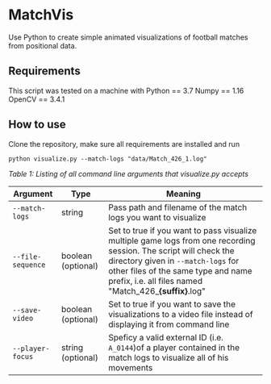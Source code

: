 # MatchVis
Use Python to create simple animated visualizations of football matches from positional data.

## Requirements
This script was tested on a machine with
Python == 3.7
Numpy == 1.16
OpenCV == 3.4.1

## How to use
Clone the repository, make sure all requirements are installed and run

`python visualize.py --match-logs "data/Match_426_1.log"`

*Table 1: Listing of all command line arguments that visualize.py accepts*

Argument | Type | Meaning
---------|------|--------
`--match-logs` | string | Pass path and filename of the match logs you want to visualize
`--file-sequence` | boolean (optional) | Set to true if you want to pass visualize multiple game logs from one recording session. The script will check the directory given in `--match-logs` for other files of the same type and name prefix, i.e. all files named "Match_426_**{suffix}**.log"
`--save-video` | boolean (optional) | Set to true if you want to save the visualizations to a video file instead of displaying it from command line
`--player-focus` | string (optional) | Speficy a valid external ID (i.e. `A_0144`)of a player contained in the match logs to visualize all of his movements
